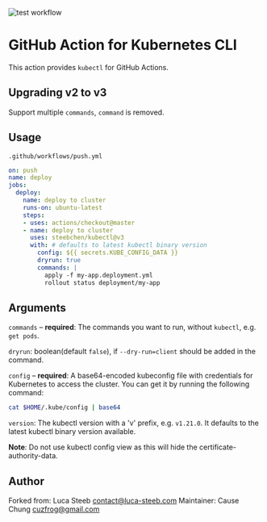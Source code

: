 ![test workflow](https://github.com/cuzfrog/kubectl/actions/workflows/test-action.yml/badge.svg)
# GitHub Action for Kubernetes CLI

This action provides `kubectl` for GitHub Actions.

## Upgrading v2 to v3

Support multiple `commands`, `command` is removed.

## Usage

`.github/workflows/push.yml`

```yaml
on: push
name: deploy
jobs:
  deploy:
    name: deploy to cluster
    runs-on: ubuntu-latest
    steps:
    - uses: actions/checkout@master
    - name: deploy to cluster
      uses: steebchen/kubectl@v3
      with: # defaults to latest kubectl binary version
        config: ${{ secrets.KUBE_CONFIG_DATA }}
        dryrun: true
        commands: |
          apply -f my-app.deployment.yml
          rollout status deployment/my-app
```

## Arguments

`commands` – **required**: The commands you want to run, without `kubectl`, e.g. `get pods`.

`dryrun`: boolean(default `false`), if `--dry-run=client` should be added in the command.

`config` – **required**: A base64-encoded kubeconfig file with credentials for Kubernetes to access the cluster. You can get it by running the following command:

```bash
cat $HOME/.kube/config | base64
```

`version`: The kubectl version with a 'v' prefix, e.g. `v1.21.0`. It defaults to the latest kubectl binary version available.

**Note**: Do not use kubectl config view as this will hide the certificate-authority-data.

## Author

Forked from: Luca Steeb <contact@luca-steeb.com>
Maintainer: Cause Chung <cuzfrog@gmail.com>
